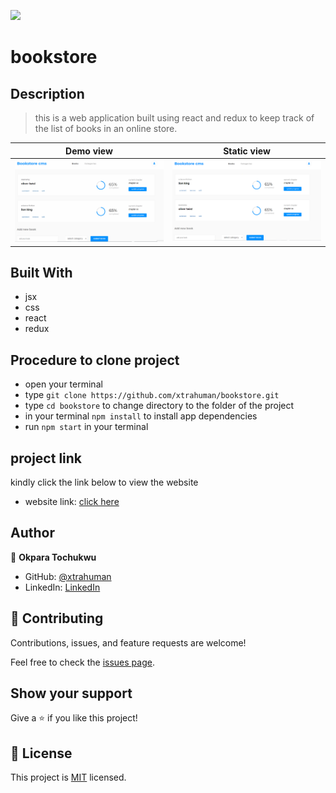 ![](https://img.shields.io/badge/Microverse-blueviolet)

# bookstore

## Description
> this is a web application built using react and redux to keep track of the list of books in an online store.

Demo view                                |  Static view
:---------------------------------------:|:---------------------------------------:
![](./public/Animation2.gif)             |  ![](./public/Capture.PNG)


## Built With

- jsx
- css
- react
- redux

## Procedure to clone project
- open your terminal
- type ```git clone https://github.com/xtrahuman/bookstore.git```
- type ```cd bookstore``` to change directory to the folder of the project
- in your terminal ```npm install``` to install app dependencies
- run ```npm start``` in your terminal 


## project link
kindly click the link below to view the website
- website link: [click here](https://suspicious-swirles-06edff.netlify.app/)

## Author

👤 **Okpara Tochukwu**

- GitHub: [@xtrahuman](https://github.com/xtrahuman)
- LinkedIn: [LinkedIn](https://linkedin.com/in/tochukwu-okpara-449528197)


## 🤝 Contributing

Contributions, issues, and feature requests are welcome!

Feel free to check the [issues page](../../issues/).

## Show your support

Give a ⭐️ if you like this project!


## 📝 License

This project is [MIT](./MIT.md) licensed.
